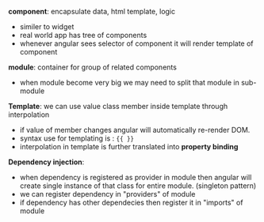**component**: encapsulate data, html template, logic
- similer to widget
- real world app has tree of components
- whenever angular sees selector of component it will render template of component
    
**module**: container for group of related components 
- when module become very big we may need to split that module in sub-module
    
**Template**: we can use value class member  inside template through interpolation
- if value of member changes angular will automatically re-render DOM.
- syntax use for templating is : `{{ }}`
- interpolation in template is further translated into **property binding**
   
**Dependency injection**: 
- when dependency is registered as provider in module then angular will create single instance of that class for entire module. (singleton pattern)
- we can register dependency in "providers" of module
- if dependency has other dependecies then register it in "imports" of module

